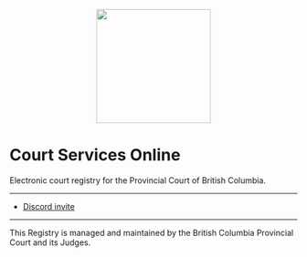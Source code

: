 <p align="center">
<img width="200" height="200" src="https://upload.wikimedia.org/wikipedia/commons/thumb/1/1c/Royal_Coat_of_Arms_of_the_United_Kingdom_%28St_Edward%27s_Crown%29.svg/1024px-Royal_Coat_of_Arms_of_the_United_Kingdom_%28St_Edward%27s_Crown%29.svg.png">

# Court Services Online 
Electronic court registry for the Provincial Court of British Columbia.

---

- [Discord invite](https://discord.gg/YbnGhkt6Cn)

---

This Registry is managed and maintained by the British Columbia Provincial Court and its Judges.
